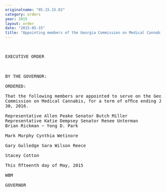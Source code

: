 ```yaml
---
originalname: "05.15.15.02"
category: orders
year: 2015
layout: order
date: "2015-05-15"
title: "Appointing members of the Georgia Commission on Medical Cannabis"
---
```

<pre>
 

EXECUTIVE ORDER

 

BY THE GOVERNOR:

ORDERED:

That the following members are appointed to serve on the Georgia
Commission on Medical Cannabis, for a term of ofﬁce ending June
30, 2016.

Representative Allen Peake Senator Butch Miller
Representative Katie Dempsey Senator Renee Unterman
Brian Rickman ~ Yong D. Park

Mark Murphy Cynthia Wetinore

Gary Gulledge Sara Wilson Reece

Stacey Cotton

This ﬁfteenth day of May, 2015

WBM

GOVERNOR

 

 

 

</pre>
